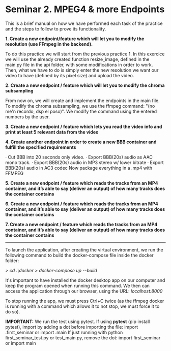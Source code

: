 # Seminar 2. MPEG4 & more Endpoints

This is a brief manual on how we have performed each task of the practice and the steps to follow to prove its functionality.

**1. Create a new endpoint/feature which will let you to modify the resolution (use FFmpeg in the backend).**

To do this practice we will start from the previous practice 1. In this exercice we will use the already created function resize_image, defined in the main.py file in the api folder, with some modifications in order to work.
Then, what we have to do is simply enter the new resolution we want our video to have (defined by its pixel size) and upload the video.


**2. Create a new endpoint / feature which will let you to modify the chroma subsampling**

From now on, we will create and implement the endpoints in the main file. To modify the chroma subsampling, we use the ffmpeg command: "(no me'n recordo, dsp el poso)". We modify the command using the entered numbers by the user. 


**3. Create a new endpoint / feature which lets you read the video info and print at least 5 relevant data from the video**



**4. Create another endpoint in order to create a new BBB container and fulfill the specified requirements**

· Cut BBB into 20 seconds only video.
· Export BBB(20s) audio as AAC mono track.
· Export BBB(20s) audio in MP3 stereo w/ lower bitrate
· Export BBB(20s) audio in AC3 codec
Now package everything in a .mp4 with FFMPEG

**5. Create a new endpoint / feature which reads the tracks from an MP4 container, and it’s able to say (deliver an output) of how many tracks does the container contains**



**6. Create a new endpoint / feature which reads the tracks from an MP4 container, and it’s able 
to say (deliver an output) of how many tracks does the container contains**




**7. Create a new endpoint / feature which reads the tracks from an MP4 container, and it’s able 
to say (deliver an output) of how many tracks does the container contains**




----------------------------------------------------------------

To launch the application, after creating the virtual environment, we run the following command to build the docker-compose file inside the docker folder: 

*> cd .\docker*
*> docker-compose up --build*

It's important to have installed the docker desktop app on our computer and keep the program opened when running this command. We then can access the application through our browser, using the URL: *localhost:8000*

To stop running the app, we must press Ctrl+C twice (as the ffmpeg docker is running with a command which allows it to not stop, we must force it to do so).

**IMPORTANT:**
We run the test using pytest.
If using **pytest** (pip install pytest), import by adding a dot before importing the file: import .first_seminar or import .main
If just running with python first_seminar_test.py or test_main.py, remove the dot: import first_seminar or import main
